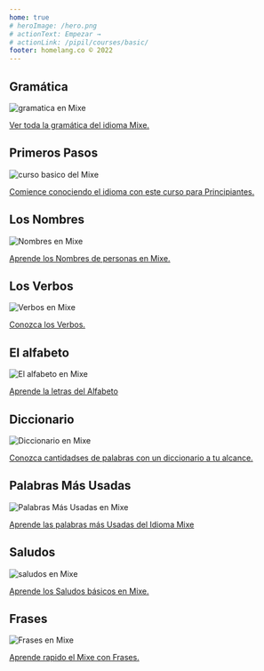 ```yaml
---
home: true
# heroImage: /hero.png
# actionText: Empezar →
# actionLink: /pipil/courses/basic/
footer: homelang.co © 2022  
---
```


<div class="features">
  <div class="feature">
    <h2>Gramática </h2>
    <img src="/home/grammar.jpg" alt="gramatica en Mixe">
    <p><a href="/mx/mixe/grammar/guide/">Ver toda la gramática del idioma Mixe.</a></p>
  </div>
  <div class="feature">
    <h2>Primeros Pasos</h2>
    <img src="/home/courses.jpg" alt="curso basico del Mixe">
    <p><a href="/mx/mixe/courses/basic/">Comience conociendo el idioma con este curso para Principiantes.</a></p>
  </div>
  <div class="feature">
    <h2>Los Nombres</h2>
    <img src="/home/people.jpg" alt="Nombres en Mixe">
    <p><a href="/mx/mixe/vocabulary/people/">Aprende los Nombres de personas en Mixe.</a></p>
  </div>
   <div class="feature">
    <h2>Los Verbos </h2>
    <img src="/home/verbs.png" alt="Verbos en Mixe">
    <p><a href="/mx/mixe/grammar/verbs/">Conozca los Verbos.</a></p>
  </div>
  <div class="feature">
    <h2>El alfabeto</h2>
    <img src="/home/alphabet.jpg" alt="El alfabeto en Mixe">
    <p><a href="/mx/mixe/grammar/alphabet/">Aprende la letras del Alfabeto</a></p>
  </div>
     <div class="feature">
    <h2>Diccionario</h2>
    <img src="/home/dictionary.jpg" alt="Diccionario en Mixe">
    <p><a href="/mx/mixe/dictionary/">Conozca cantidadses de palabras con un diccionario a tu alcance.</a></p>
  </div>
  <div class="feature">
    <h2>Palabras Más Usadas</h2>
    <img src="/home/more_used.jpg" alt="Palabras Más Usadas en Mixe">
    <p><a href="/mx/mixe/vocabulary/more_used/">Aprende las palabras más Usadas del Idioma Mixe</a></p>
  </div>
    <div class="feature">
    <h2>Saludos</h2>
    <img src="/home/greetings.jpg" alt="saludos en Mixe">
    <p><a href="/mx/mixe/vocabulary/greetings/">Aprende los Saludos básicos en Mixe.</a></p>
  </div>
   <div class="feature">
    <h2>Frases</h2>
    <img src="/home/phrases.jpg" alt="Frases en Mixe">
    <p><a href="/mx/mixe/vocabulary/phrases/">Aprende rapido el Mixe con Frases.</a></p>
  </div>
</div>

<!-- <counter/> -->